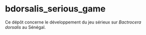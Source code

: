 # bdorsalis_serious_game

Ce dépôt concerne le développement du jeu sérieux sur *Bactrocera dorsalis* au Sénégal.